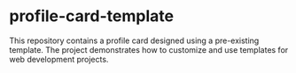 # profile-card-template
This repository contains a profile card designed using a pre-existing template. The project demonstrates how to customize and use templates for web development projects.
